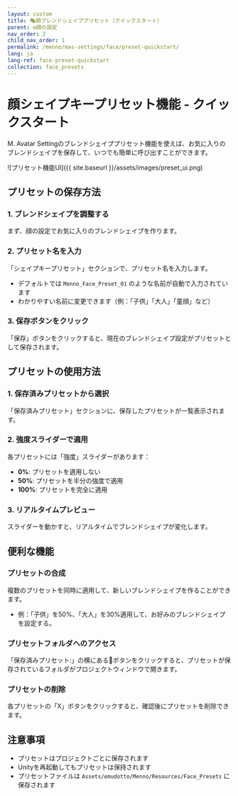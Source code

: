 ```yaml
---
layout: custom
title: 🎭顔ブレンドシェイププリセット（クイックスタート）
parent: ⚙️顔の設定
nav_order: 2
child_nav_order: 1
permalink: /menno/mas-settings/face/preset-quickstart/
lang: ja
lang-ref: face-preset-quickstart
collection: face_presets
---
```


# 顔シェイプキープリセット機能 - クイックスタート

M. Avatar Settingのブレンドシェイププリセット機能を使えば、お気に入りのブレンドシェイプを保存して、いつでも簡単に呼び出すことができます。

![プリセット機能UI]({{ site.baseurl }}/assets/images/preset_ui.png)

## プリセットの保存方法

### 1. ブレンドシェイプを調整する
まず、顔の設定でお気に入りのブレンドシェイプを作ります。

### 2. プリセット名を入力
「シェイプキープリセット」セクションで、プリセット名を入力します。
- デフォルトでは `Menno_Face_Preset_01` のような名前が自動で入力されています
- わかりやすい名前に変更できます（例：「子供」「大人」「童顔」など）

### 3. 保存ボタンをクリック
「保存」ボタンをクリックすると、現在のブレンドシェイプ設定がプリセットとして保存されます。

## プリセットの使用方法

### 1. 保存済みプリセットから選択
「保存済みプリセット」セクションに、保存したプリセットが一覧表示されます。

### 2. 強度スライダーで適用
各プリセットには「強度」スライダーがあります：
- **0%**: プリセットを適用しない
- **50%**: プリセットを半分の強度で適用
- **100%**: プリセットを完全に適用

### 3. リアルタイムプレビュー
スライダーを動かすと、リアルタイムでブレンドシェイプが変化します。

## 便利な機能

### プリセットの合成
複数のプリセットを同時に適用して、新しいブレンドシェイプを作ることができます。
- 例：「子供」を50%、「大人」を30%適用して、お好みのブレンドシェイプを設定する。

### プリセットフォルダへのアクセス
「保存済みプリセット:」の横にある📁ボタンをクリックすると、プリセットが保存されているフォルダがプロジェクトウィンドウで開きます。

### プリセットの削除
各プリセットの「X」ボタンをクリックすると、確認後にプリセットを削除できます。

## 注意事項

- プリセットはプロジェクトごとに保存されます
- Unityを再起動してもプリセットは保持されます
- プリセットファイルは `Assets/emudotto/Menno/Resources/Face_Presets` に保存されます 